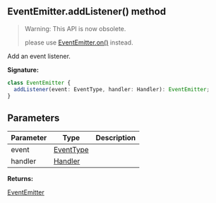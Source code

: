 ## EventEmitter.addListener() method

> Warning: This API is now obsolete.
>
> please use [EventEmitter.on()](./puppeteer.eventemitter.on.md) instead.

Add an event listener.

**Signature:**

```typescript
class EventEmitter {
  addListener(event: EventType, handler: Handler): EventEmitter;
}
```

## Parameters

| Parameter | Type                                  | Description |
| --------- | ------------------------------------- | ----------- |
| event     | [EventType](./puppeteer.eventtype.md) |             |
| handler   | [Handler](./puppeteer.handler.md)     |             |

**Returns:**

[EventEmitter](./puppeteer.eventemitter.md)
